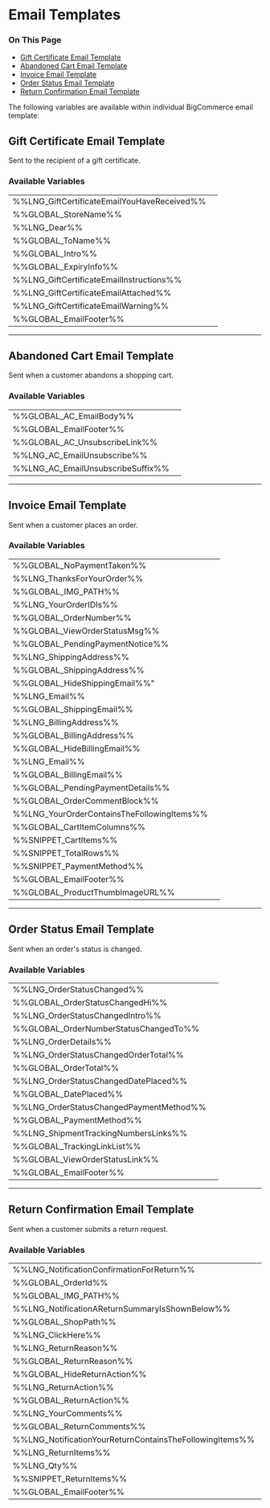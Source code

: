 <h1>Email Templates</h1>
<div class="otp" id="no-index">
	<h3>On This Page</h3>
	<ul>
		<li><a href="#gift-certificate-email-template">Gift Certificate Email Template</a></li>
		<li><a href="#abandoned-cart-email-template">Abandoned Cart Email Template</a></li>
    <li><a href="#invoice-email-template">Invoice Email Template</a></li>
    <li><a href="#order-status-email-template">Order Status Email Template</a></li>
    <li><a href="#return-confirmation-email-template">Return Confirmation Email Template</a></li>
		</ul>
</div>

The following variables are available within individual BigCommerce email template:



<a href='#gift-certificate-email-template' aria-hidden='true' class='block-anchor'  id='gift-certificate-email-template'><i aria-hidden='true' class='linkify icon'></i></a>

## Gift Certificate Email Template 

Sent to the recipient of a gift certificate.

### Available Variables 
|||
|---|---|
| %%LNG_GiftCertificateEmailYouHaveReceived%%
| %%GLOBAL_StoreName%%
| %%LNG_Dear%%
| %%GLOBAL_ToName%%
| %%GLOBAL_Intro%%
| %%GLOBAL_ExpiryInfo%%
| %%LNG_GiftCertificateEmailInstructions%%
| %%LNG_GiftCertificateEmailAttached%%
| %%LNG_GiftCertificateEmailWarning%%
| %%GLOBAL_EmailFooter%%

---

<a href='#abandoned-cart-email-template' aria-hidden='true' class='block-anchor'  id='abandoned-cart-email-template'><i aria-hidden='true' class='linkify icon'></i></a>

## Abandoned Cart Email Template 

Sent when a customer abandons a shopping cart.

### Available Variables 
|||
|---|---|
| %%GLOBAL_AC_EmailBody%%
| %%GLOBAL_EmailFooter%%
| %%GLOBAL_AC_UnsubscribeLink%%
| %%LNG_AC_EmailUnsubscribe%%
| %%LNG_AC_EmailUnsubscribeSuffix%%

---

<a href='#invoice-email-template' aria-hidden='true' class='block-anchor'  id='invoice-email-template'><i aria-hidden='true' class='linkify icon'></i></a>

## Invoice Email Template 

Sent when a customer places an order.

### Available Variables 
|||
|---|---|
| %%GLOBAL_NoPaymentTaken%%
| %%LNG_ThanksForYourOrder%%
| %%GLOBAL_IMG_PATH%%
| %%LNG_YourOrderIDIs%%
| %%GLOBAL_OrderNumber%%
| %%GLOBAL_ViewOrderStatusMsg%%
| %%GLOBAL_PendingPaymentNotice%%
| %%LNG_ShippingAddress%%
| %%GLOBAL_ShippingAddress%%</div>
| %%GLOBAL_HideShippingEmail%%"
| %%LNG_Email%%
| %%GLOBAL_ShippingEmail%%
| %%LNG_BillingAddress%%
| %%GLOBAL_BillingAddress%%
| %%GLOBAL_HideBillingEmail%%
| %%LNG_Email%%
| %%GLOBAL_BillingEmail%%
| %%GLOBAL_PendingPaymentDetails%%
| %%GLOBAL_OrderCommentBlock%%
| %%LNG_YourOrderContainsTheFollowingItems%%
| %%GLOBAL_CartItemColumns%%
| %%SNIPPET_CartItems%%
| %%SNIPPET_TotalRows%%
| %%SNIPPET_PaymentMethod%%
| %%GLOBAL_EmailFooter%%
| %%GLOBAL_ProductThumbImageURL%%


---

<a href='#order-status-email-template' aria-hidden='true' class='block-anchor'  id='order-status-email-template'><i aria-hidden='true' class='linkify icon'></i></a>

## Order Status Email Template 

Sent when an order's status is changed.

### Available Variables 
|||
|---|---|
| %%LNG_OrderStatusChanged%% |
| %%GLOBAL_OrderStatusChangedHi%% |
| %%LNG_OrderStatusChangedIntro%% |
| %%GLOBAL_OrderNumberStatusChangedTo%% |
| %%LNG_OrderDetails%% |
| %%LNG_OrderStatusChangedOrderTotal%% |
| %%GLOBAL_OrderTotal%% |
| %%LNG_OrderStatusChangedDatePlaced%% |
| %%GLOBAL_DatePlaced%% |
| %%LNG_OrderStatusChangedPaymentMethod%% |
| %%GLOBAL_PaymentMethod%% |
| %%LNG_ShipmentTrackingNumbersLinks%% |
| %%GLOBAL_TrackingLinkList%% |
| %%GLOBAL_ViewOrderStatusLink%% |
| %%GLOBAL_EmailFooter%% |

---

<a href='#return-confirmation-email-template' aria-hidden='true' class='block-anchor'  id='return-confirmation-email-template'><i aria-hidden='true' class='linkify icon'></i></a>

## Return Confirmation Email Template 

Sent when a customer submits a return request.

### Available Variables 
|||
|---|---|
| %%LNG_NotificationConfirmationForReturn%% |
| %%GLOBAL_OrderId%% |
| %%GLOBAL_IMG_PATH%% |
| %%LNG_NotificationAReturnSummaryIsShownBelow%% |
| %%GLOBAL_ShopPath%% |
| %%LNG_ClickHere%% |
| %%LNG_ReturnReason%% |
| %%GLOBAL_ReturnReason%% |
| %%GLOBAL_HideReturnAction%% |
| %%LNG_ReturnAction%% |
| %%GLOBAL_ReturnAction%% |
| %%LNG_YourComments%% |
| %%GLOBAL_ReturnComments%% |
| %%LNG_NotificationYourReturnContainsTheFollowingItems%% |
| %%LNG_ReturnItems%% |
| %%LNG_Qty%% |
| %%SNIPPET_ReturnItems%% |
| %%GLOBAL_EmailFooter%% |

